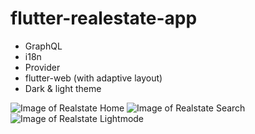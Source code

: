 # flutter-realestate-app

  - GraphQL
  - i18n
  - Provider
  - flutter-web (with adaptive layout)
  - Dark & light theme

![Image of Realstate Home](https://i.imgur.com/sLg0ew6.jpg)
![Image of Realstate Search](https://i.imgur.com/gD35q4c.jpg)
![Image of Realstate Lightmode](blob:https://web.whatsapp.com/e5e9fb3a-bec2-4935-88ed-239ad193c559)

